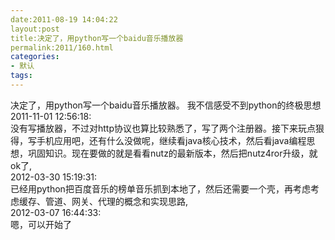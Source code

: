 ```yaml
---
date:2011-08-19 14:04:22
layout:post
title:决定了，用python写一个baidu音乐播放器
permalink:2011/160.html
categories:
- 默认
tags:
---
```



决定了，用python写一个baidu音乐播放器。 我不信感受不到python的终极思想<br>2011-11-01 12:56:18:<br>没有写播放器，不过对http协议也算比较熟悉了，写了两个注册器。接下来玩点狠得，写手机应用吧，还有什么没做呢，继续看java核心技术，然后看java编程思想，巩固知识。现在要做的就是看看nutz的最新版本，然后把nutz4ror升级，就ok了,<br>2012-03-30 15:19:31:<br>已经用python把百度音乐的榜单音乐抓到本地了，然后还需要一个壳，再考虑考虑缓存、管道、网关、代理的概念和实现思路,<br>2012-03-07 16:44:33:<br>嗯，可以开始了